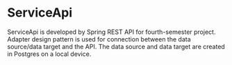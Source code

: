 # ServiceApi 
ServiceApi is developed by Spring REST API for fourth-semester project.
Adapter design pattern is used for connection between the data source/data target and the API.
The data source and data target are created in Postgres on a local device. 
